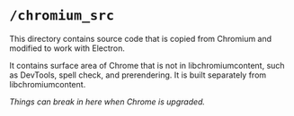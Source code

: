 # `/chromium_src`

This directory contains source code that is copied from Chromium and modified to work with Electron.

It contains surface area of Chrome that is not in libchromiumcontent, such as DevTools, spell check, and prerendering. It is built separately from libchromiumcontent.

_Things can break in here when Chrome is upgraded._
